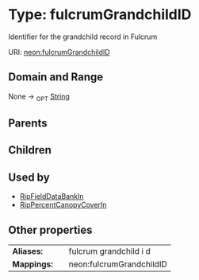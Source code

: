 
# Type: fulcrumGrandchildID


Identifier for the grandchild record in Fulcrum

URI: [neon:fulcrumGrandchildID](https://data.neonscience.org/fulcrumGrandchildID)


## Domain and Range

None ->  <sub>OPT</sub> [String](types/String.md)

## Parents


## Children


## Used by

 * [RipFieldDataBankIn](RipFieldDataBankIn.md)
 * [RipPercentCanopyCoverIn](RipPercentCanopyCoverIn.md)

## Other properties

|  |  |  |
| --- | --- | --- |
| **Aliases:** | | fulcrum grandchild i d |
| **Mappings:** | | neon:fulcrumGrandchildID |

